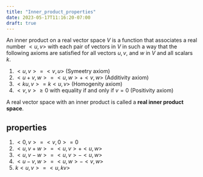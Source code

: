 ```yaml
---
title: "Inner_product_properties"
date: 2023-05-17T11:16:20-07:00
draft: true
---
```


An inner product on a real vector space $V$ is a function that associates a real number $<u, v>$ with each pair of vectors in $V$ in such a way that the following axioms are satisfied for all vectors $u, v$, and $w$ in $V$ and all scalars $k$.

1. $<u, v> = <v, u>$ (Symeetry axiom)
2. $<u+v, w> = <u, w> + <v, w>$ (Additivity axiom)
3. $<ku, v> = k<u, v>$ (Homogenity axiom)
4. $<v, v> \ge 0$ with equality if and only if $v=0$ (Positivity axiom)

A real vector space with an inner product is called a **real inner product space**.

## properties
1. $<0, v> = <v, 0> = 0$
2. $<u, v+w> = <u, v> + <u, w>$
3. $<u, v-w> = <u, v> - <u, w>$
4. $<u-v, w> = <u, w> - <v, w>$
5. $k<u, v> = <u, kv>$
